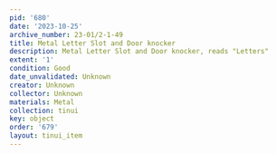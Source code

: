 ```yaml
---
pid: '680'
date: '2023-10-25'
archive_number: 23-01/2-1-49
title: Metal Letter Slot and Door knocker
description: Metal Letter Slot and Door knocker, reads "Letters"
extent: '1'
condition: Good
date_unvalidated: Unknown
creator: Unknown
collector: Unknown
materials: Metal
collection: tinui
key: object
order: '679'
layout: tinui_item
---
```

